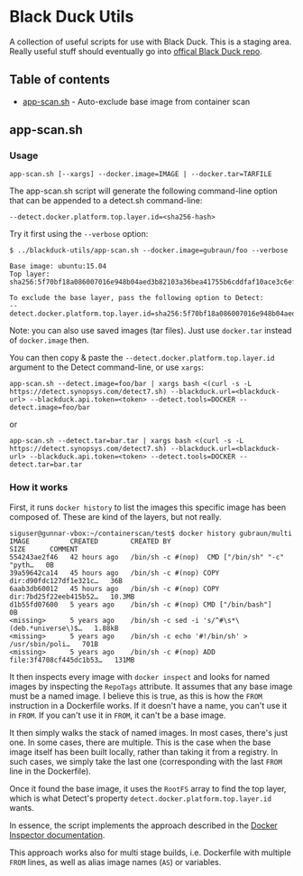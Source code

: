 # Black Duck Utils
A collection of useful scripts for use with Black Duck. This is a staging area. Really useful stuff should eventually go into [offical Black Duck repo](https://github.com/blackducksoftware).

## Table of contents
- [app-scan.sh](#app-scan-sh) - Auto-exclude base image from container scan

## app-scan.sh
### Usage
```
app-scan.sh [--xargs] --docker.image=IMAGE | --docker.tar=TARFILE
```
The app-scan.sh script will generate the following command-line option that can be appended to a detect.sh command-line:
```
--detect.docker.platform.top.layer.id=<sha256-hash>
```
Try it first using the `--verbose` option:
```
$ ../blackduck-utils/app-scan.sh --docker.image=gubraun/foo --verbose

Base image: ubuntu:15.04
Top layer:  sha256:5f70bf18a086007016e948b04aed3b82103a36bea41755b6cddfaf10ace3c6ef

To exclude the base layer, pass the following option to Detect:
--detect.docker.platform.top.layer.id=sha256:5f70bf18a086007016e948b04aed3b82103a36bea41755b6cddfaf10ace3c6ef
```
Note: you can also use saved images (tar files). Just use `docker.tar` instead of `docker.image` then.

You can then copy & paste the `--detect.docker.platform.top.layer.id` argument to the Detect command-line, or use `xargs`:
```
app-scan.sh --detect.image=foo/bar | xargs bash <(curl -s -L https://detect.synopsys.com/detect7.sh) --blackduck.url=<blackduck-url> --blackduck.api.token=<token> --detect.tools=DOCKER --detect.image=foo/bar
```
or
```
app-scan.sh --detect.tar=bar.tar | xargs bash <(curl -s -L https://detect.synopsys.com/detect7.sh) --blackduck.url=<blackduck-url> --blackduck.api.token=<token> --detect.tools=DOCKER --detect.tar=bar.tar
```
 
### How it works
First, it runs `docker history` to list the images this specific image has been composed of. These are kind of the layers, but not really.
```
siguser@gunnar-vbox:~/containerscan/test$ docker history gubraun/multi
IMAGE          CREATED        CREATED BY                                      SIZE      COMMENT
554243ae2f46   42 hours ago   /bin/sh -c #(nop)  CMD ["/bin/sh" "-c" "pyth…   0B
39a59642ca14   45 hours ago   /bin/sh -c #(nop) COPY dir:d90fdc127df1e321c…   36B
6aab3db60012   45 hours ago   /bin/sh -c #(nop) COPY dir:7bd25f22eeb415b52…   10.3MB
d1b55fd07600   5 years ago    /bin/sh -c #(nop) CMD ["/bin/bash"]             0B
<missing>      5 years ago    /bin/sh -c sed -i 's/^#\s*\(deb.*universe\)$…   1.88kB
<missing>      5 years ago    /bin/sh -c echo '#!/bin/sh' > /usr/sbin/poli…   701B
<missing>      5 years ago    /bin/sh -c #(nop) ADD file:3f4708cf445dc1b53…   131MB
```
It then inspects every image with `docker inspect` and looks for named images by inspecting the `RepoTags` attribute. It assumes that any base image must be a named image. I believe this is true, as this is how the `FROM` instruction in a Dockerfile works. If it doesn't have a name, you can't use it in `FROM`. If you can't use it in `FROM`, it can't be a base image.

It then simply walks the stack of named images. In most cases, there's just one. In some cases, there are multiple. This is the case when the base image itself has been built locally, rather than taking it from a registry. In such cases, we simply take the last one (corresponding with the last `FROM` line in the Dockerfile).

Once it found the base image, it uses the `RootFS` array to find the top layer, which is what Detect's property `detect.docker.platform.top.layer.id` wants.

In essence, the script implements the approach described in the [Docker Inspector documentation](https://synopsys.atlassian.net/wiki/spaces/INTDOCS/pages/759922726/Isolating+Application+Components).

This approach works also for multi stage builds, i.e. Dockerfile with multiple `FROM` lines, as well as alias image names (`AS`) or variables.
